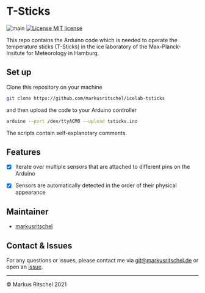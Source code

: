 # T-Sticks

![main](https://github.com/markusritschel/icelab-tsticks/actions/workflows/main.yml/badge.svg)
[![License MIT license](https://img.shields.io/github/license/markusritschel/icelab-tsticks)](./LICENSE)

This repo contains the Arduino code which is needed to operate the temperature sticks (T-Sticks) in the ice laboratory of the Max-Planck-Insitute for Meteorology in Hamburg.

## Set up
Clone this repository on your machine
```bash
git clone https://github.com/markusritschel/icelab-tsticks
```
and then upload the code to your Arduino controller
```bash
arduino --port /dev/ttyACM0 --upload tsticks.ino
```

The scripts contain self-explanotary comments.


## Features
- [x] Iterate over multiple sensors that are attached to different pins on the Arduino
- [x] Sensors are automatically detected in the order of their physical appearance


## Maintainer
- [markusritschel](https://github.com/markusritschel)

## Contact & Issues
For any questions or issues, please contact me via git@markusritschel.de or open an [issue](https://github.com/markusritschel/icelab-tsticks/issues).


---
&copy; Markus Ritschel 2021
